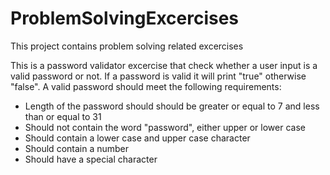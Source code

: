 # ProblemSolvingExcercises
This project contains problem solving related excercises

This is a password validator excercise that check whether a user input  is a valid password or not.
If a password is valid it will print "true" otherwise "false".
A valid password should meet the following requirements:
 - Length of the password should should be greater or equal to 7 and less than or equal to 31
 - Should not contain the word "password", either upper or lower case
 - Should contain a lower case and upper case character
 - Should contain a number 
 - Should have a special character
 
 

